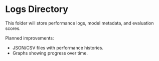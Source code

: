 # Logs Directory

This folder will store performance logs, model metadata, and evaluation scores. 

Planned improvements:
- JSON/CSV files with performance histories.
- Graphs showing progress over time.
